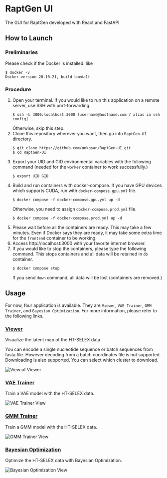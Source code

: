 # RaptGen UI

The GUI for RaptGen developed with React and FastAPI.

## How to Launch

### Preliminaries

Please check if the Docker is installed. like

```shell
$ docker -v
Docker version 20.10.21, build baeda1f
```

### Procedure

1. Open your terminal. If you would like to run this application on a remote server, use SSH with port-forwarding.
   ```shell
   $ ssh -L 3000:localhost:3000 [username@hostname.com / alias in ssh config]
   ```
   Otherwise, skip this step.
2. Clone this repository wherever you want, then go into `RaptGen-UI` directory.
   ```shell
   $ git clone https://github.com/unkosan/RaptGen-UI.git
   $ cd RaptGen-UI
   ```
3. Export your UID and GID environmental variables with the following command (needed for the `worker` container to work successfully.)
   ```shell
   $ export UID GID
   ```
4. Build and run containers with docker-compose. If you have GPU devices which supports CUDA, run with `docker-compose.gpu.yml` file.
   ```shell
   $ docker compose -f docker-compose.gpu.yml up -d
   ```
   Otherwise, you need to assign `docker-compose.prod.yml` file.
   ```shell
   $ docker compose -f docker-compose.prod.yml up -d
   ```
5. Please wait before all the containers are ready. This may take a few minutes. Even if Docker says they are ready, it may take some extra time for the `frontend` container to be working.
6. Access http://localhost:3000 with your favorite internet browser.
7. If you would like to stop the containers, please type the following command. This stops containers and all data will be retained in `db` container.
   ```shell
   $ docker compose stop
   ```
   If you send `down` command, all data will be lost (containers are removed.)

## Usage

For now, four application is available. They are `Viewer`, `VAE Trainer`, `GMM Trainer`, and `Bayesian Optimization`. For more information, please refer to the following links.

### [Viewer](docs/Viewer.md)

Visualize the latent map of the HT-SELEX data.

You can encode a single nucleotide sequence or batch sequences from fasta file. However decoding from a batch coordinates file is not supported.
Downloading is also supported. You can select which cluster to download.

![View of Viewer](docs/images/viewer.png)

### [VAE Trainer](docs/VAE_Trainer.md)

Train a VAE model with the HT-SELEX data.

![VAE Trainer View](docs/images/vae-trainer.png)

### [GMM Trainer](docs/GMM_Trainer.md)

Train a GMM model with the HT-SELEX data.

![GMM Trainer View](docs/images/gmm-trainer.png)

### [Bayesian Optimization](docs/BO.md)

Optimize the HT-SELEX data with Bayesian Optimization.

![Bayesian Optimization View](docs/images/bo.png)
